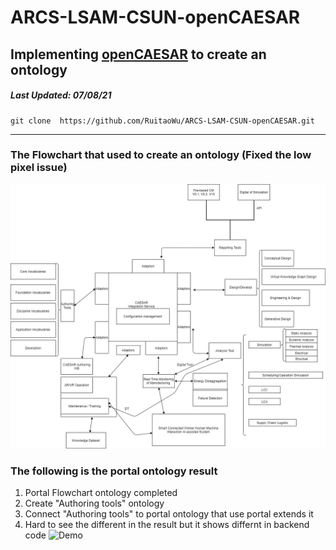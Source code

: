 # ARCS-LSAM-CSUN-openCAESAR
## Implementing [openCAESAR](https://github.com/opencaesar) to create an ontology
##### *Last Updated: 07/08/21*
```
git clone  https://github.com/RuitaoWu/ARCS-LSAM-CSUN-openCAESAR.git
```
---
### The Flowchart that used to create an ontology (Fixed the low pixel issue)
![Flowchart](https://github.com/RuitaoWu/ARCS-LSAM-CSUN-openCAESAR/blob/main/image/uml.jpg)
### The following is the portal ontology result
1. Portal Flowchart ontology completed
2. Create "Authoring tools" ontology
3. Connect "Authoring tools" to portal ontology that use portal extends it
4. Hard to see the different in the result but it shows differnt in backend code
![Demo](https://github.com/RuitaoWu/ARCS-LSAM-CSUN-openCAESAR/blob/main/image/oml-demo-1.png)
